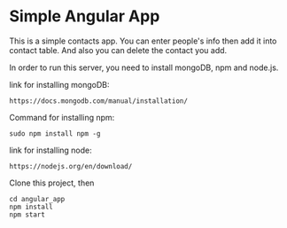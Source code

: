 # Simple Angular App


This is a simple contacts app. You can enter people's info then add it into contact 
table. And also you can delete the contact you add.

In order to run this server, you need to install mongoDB, npm and node.js.

link for installing mongoDB:

```
https://docs.mongodb.com/manual/installation/
```

Command for installing npm:

```
sudo npm install npm -g
```

link for installing node:

```
https://nodejs.org/en/download/
```

Clone this project,
then
```
cd angular_app
npm install
npm start
```
